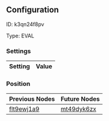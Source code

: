 # <nil>
## Configuration
ID:  k3qn24f8pv

Type: EVAL 


### Settings
| Setting | Value  |
| :------------------------ | ---------------------------------------- |
 




### Position
| Previous Nodes | Future Nodes |
| :------------- | ------------ |
| [flt9ewj1a9](./flt9ewj1a9.md) | [mt49dyk6zx](./mt49dyk6zx.md) |